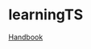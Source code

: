 # learningTS

<a href = https://www.typescriptlang.org/docs/handbook/2/everyday-types.html>Handbook</a>
